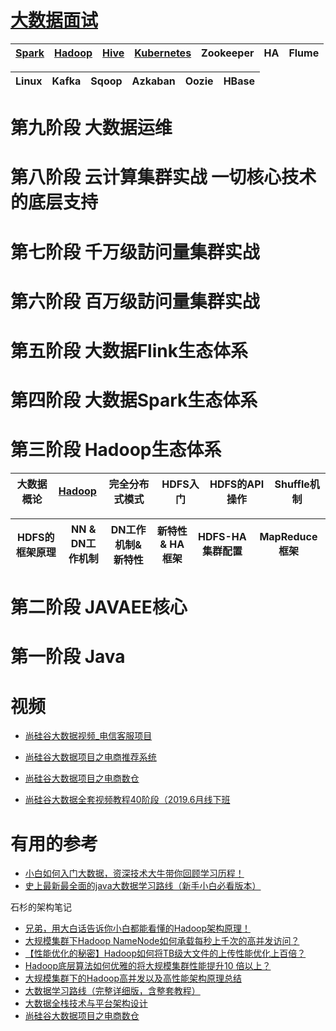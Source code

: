 # [大数据面试](https://github.com/stevenli91748/Big-Data/blob/master/interview.md)

[Spark](https://github.com/stevenli91748/Big-Data/blob/master/Spark/README.md)|[Hadoop](https://github.com/stevenli91748/Big-Data/blob/master/Hadoop/README.md)|[Hive](https://github.com/stevenli91748/Big-Data/blob/master/Hive/README.md)|[Kubernetes](https://github.com/stevenli91748/Big-Data/blob/master/Kubernetes/README.md)|Zookeeper|HA|Flume|
---|---|---|---|---|---|---|

Linux|Kafka|Sqoop|Azkaban|Oozie|HBase|
---|---|---|---|---|---|

# 第九阶段  大数据运维
# 第八阶段  云计算集群实战 一切核心技术的底层支持
# 第七阶段  千万级訪问量集群实战
# 第六阶段  百万级訪问量集群实战
# 第五阶段  大数据Flink生态体系
# 第四阶段  大数据Spark生态体系
# 第三阶段  Hadoop生态体系

大数据概论|[Hadoop](https://github.com/stevenli91748/Big-Data/blob/master/Hadoop/README.md)|完全分布式模式|HDFS入门|HDFS的API操作|Shuffle机制|
---|---|---|---|---|---|

HDFS的框架原理|NN & DN工作机制|DN工作机制&新特性|新特性& HA框架|HDFS-HA集群配置|MapReduce框架|
---|---|---|---|----|---|

# 第二阶段  JAVAEE核心
# 第一阶段  Java





# 视频

* [尚硅谷大数据视频_电信客服项目](https://www.bilibili.com/video/av40566659?from=search&seid=5616888746108717258)
* [尚硅谷大数据项目之电商推荐系统](https://www.bilibili.com/video/av68423911?from=search&seid=5294401660402202118)
* [尚硅谷大数据项目之电商数仓](https://www.bilibili.com/video/av55253332?from=search&seid=2329343007218467895 "该项目以国内电商巨头实际业务应用场景为依托，紧跟大数据主流需求，对电商数仓的常见实战指标以及难点实战指标进行了详尽讲解，让你迅速成长，获取最前沿的技术经验,项目架构
Nginx、SpringBoot + MySql + Flume + Kafka + Sqoop + Hadoop + Logstash + Zookeeper")

* [尚硅谷大数据全套视频教程40阶段（2019.6月线下班](https://www.bilibili.com/video/av75859780?from=search&seid=2329343007218467895)


# 有用的参考

* [小白如何入门大数据，资深技术大牛带你回顾学习历程！](https://blog.csdn.net/qq_41842579/article/details/85710538)
* [史上最新最全面的java大数据学习路线（新手小白必看版本）](https://blog.csdn.net/ygcxydzx/article/details/82781572)

石杉的架构笔记
* [ 兄弟，用大白话告诉你小白都能看懂的Hadoop架构原理！](https://mp.weixin.qq.com/s/4A0eJ4Do_zbbPgVpzvpRpw)
* [大规模集群下Hadoop NameNode如何承载每秒上千次的高并发访问？](https://mp.weixin.qq.com/s/dfYMUc-Lb7Db6ZMeuS5Z7A)
* [【性能优化的秘密】Hadoop如何将TB级大文件的上传性能优化上百倍？](https://mp.weixin.qq.com/s/2HM9NMRHizKTJoYjg8lZ1Q)
* [Hadoop底层算法如何优雅的将大规模集群性能提升10 倍以上？](https://mp.weixin.qq.com/s/VxN02QtZRQo88G942y5g6g)
* [大规模集群下的Hadoop高并发以及高性能架构原理总结](https://mp.weixin.qq.com/s/e49b-yrPbwHudwRvcs-Tfw)
* [大数据学习路线（完整详细版，含整套教程）](https://blog.csdn.net/CSDN_fzs/article/details/78984845)
* [大数据全栈技术与平台架构设计](https://blog.csdn.net/Peter_Changyb/article/details/88661912)
* [尚硅谷大数据项目之电商数仓](https://www.bilibili.com/video/av55253332?from=search&seid=4161032852445617805)
